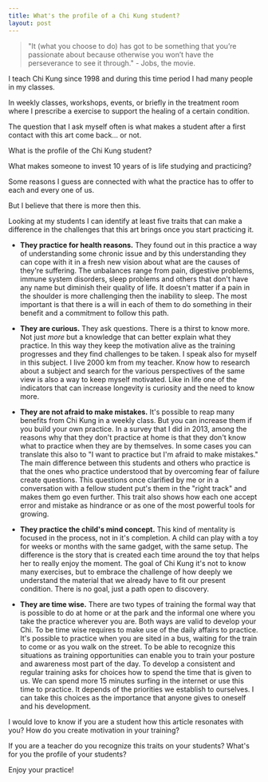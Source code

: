 ```yaml
---
title: What's the profile of a Chi Kung student?
layout: post
---
```

>"It (what you choose to do) has got to be something that you’re passionate about because otherwise you won’t have the perseverance to see it through." - Jobs, the movie.

I teach Chi Kung since 1998 and during this time period I had many people in my classes.

In weekly classes, workshops, events, or briefly in the treatment room where I prescribe a exercise to support the healing of a certain condition.

The question that I ask myself often is what makes a student after a first contact with this art come back... or not.

What is the profile of the Chi Kung student?

What makes someone to invest 10 years of is life studying and practicing? 

Some reasons I guess are connected with what the practice has to offer to each and every one of us. 

But I believe that there is more then this. 

Looking at my students I can identify at least five traits that can make
a difference in the challenges that this art brings once you start practicing
it. 

+ **They practice for health reasons.** They found out in this practice a way of understanding some chronic issue and by this understanding they can cope with it in a fresh new vision about what are the causes of they're suffering. The unbalances range from pain, digestive problems, immune system disorders, sleep problems and others that don't have any name but diminish their quality of life. It doesn't matter if a pain in the shoulder is more challenging then the inability to sleep. The most important is that there is a will in each of them to do something in their benefit and a commitment to follow this path.

+ **They are curious.** They ask questions. There is a thirst to know more. Not just *more* but a knowledge that can better explain what they practice. In this way they keep the motivation alive as the training progresses and they find challenges to be taken. I speak also for myself in this subject. I live 2000 km from my teacher. Know how to research about a subject and search for the various perspectives of the same view is also a way to keep myself motivated. Like in life one of the indicators that can increase longevity is curiosity and the need to know more. 

+ **They are not afraid to make mistakes.** It's possible to reap many benefits from Chi Kung in a weekly class. But you can increase them if you build your own practice. In a survey that I did in 2013, among the reasons why that they don't practice at home is that they don't know what to practice when they are by themselves. In some cases you can translate this also to "I want to practice but I'm afraid to make mistakes." The main difference between this students and others who practice is that the ones who practice understood that by overcoming fear of failure create questions. This questions once clarified by me or in a conversation with a fellow student put's them in the "right track" and makes them go even further. This trait also shows how each one accept error and mistake as hindrance or as one of the most powerful tools for growing.

+ **They practice the child's mind concept.** This kind of mentality is focused in the process, not in it's completion. A child can play with a toy for weeks or months with the same gadget, with the same setup. The difference is the story that is created each time around the toy that helps her to really enjoy the moment. The goal of Chi Kung it's not to know many exercises, but to embrace the challenge of how deeply we understand the material that we already have to fit our present condition. There is no goal, just a path open to discovery. 

+ **They are time wise.** There are two types of training the formal way that is possible to do at home or at the park and the informal one where you take the practice wherever you are. Both ways are valid to develop your Chi. To be time wise requires to make use of the daily affairs to practice. It's possible to practice when you are sited in a bus, waiting for the train to come or as you walk on the street. To be able to recognize this situations as training opportunities can enable you to train your posture and awareness most part of the day. To develop a consistent and regular training asks for choices how to spend the time that is given to us. We can spend more 15 minutes surfing in the internet or use this time to practice. It depends of the priorities we establish to ourselves. I can take this choices as the importance that anyone gives to oneself and his development. 

I would love to know if you are a student how this article resonates with you? How do you create motivation in your training?

If you are a teacher do you recognize this traits on your students? What's for you the profile of your students? 

Enjoy your practice!
